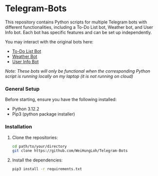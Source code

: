 # Telegram-Bots

This repository contains Python scripts for multiple Telegram bots with different functionalities, including a To-Do List bot, Weather bot, and User Info bot.
Each bot has specific features and can be set up independently.

You may interact with the original bots here:
- [To-Do List Bot](https://t.me/ToDoListxBot)
- [Weather Bot](https://t.me/Weathersgxbot)
- [User Info Bot](https://t.me/userinformationxbot)

*Note: These bots will only be functional when the corresponding Python script is running locally on my laptop (it is not running on cloud)*

### General Setup
Before starting, ensure you have the following installed:
- Python 3.12.2
- Pip3 (python package installer)
  
### Installation
1. Clone the repositories:
   ```bash
   cd path/to/your/directory
   git clone https://github.com/WeiHungLoh/Telegram-Bots
   ```

3. Install the dependencies:
   ```bash
   pip3 install -r requirements.txt
   ```

